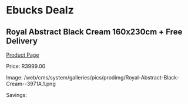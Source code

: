 
# Ebucks Dealz
## Royal Abstract Black Cream 160x230cm + Free Delivery
[Product Page](https://www.ebucks.com/web/shop/productSelected.do?prodId=1210577843&catId=1209942441)

Price: R3999.00

Image: /web/cms/system/galleries/pics/prodimg/Royal-Abstract-Black-Cream--3971A.1.png

Savings: 


	